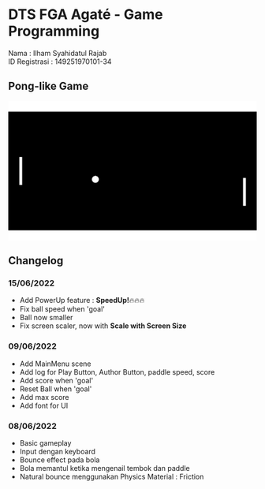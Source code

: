# DTS FGA Agaté - Game Programming

Nama : Ilham Syahidatul Rajab <br>
ID Registrasi : 149251970101-34 <br>

## Pong-like Game

<img align="center" src="Assets\Images\pong-like-game.png">

## Changelog

### 15/06/2022

- Add PowerUp feature : <b>SpeedUp!</b>🔥🔥🔥
- Fix ball speed when 'goal'
- Ball now smaller
- Fix screen scaler, now with <b>Scale with Screen Size</b>

### 09/06/2022

- Add MainMenu scene
- Add log for Play Button, Author Button, paddle speed, score
- Add score when 'goal'
- Reset Ball when 'goal'
- Add max score
- Add font for UI

### 08/06/2022

- Basic gameplay
- Input dengan keyboard
- Bounce effect pada bola
- Bola memantul ketika mengenail tembok dan paddle
- Natural bounce menggunakan Physics Material : Friction
